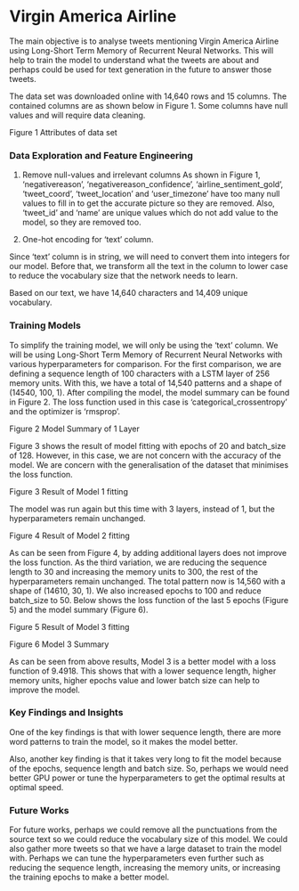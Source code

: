 # Virgin America Airline
The main objective is to analyse tweets mentioning Virgin America Airline using Long-Short Term Memory of Recurrent Neural Networks.  This will help to train the model to understand what the tweets are about and perhaps could be used for text generation in the future to answer those tweets.

The data set was downloaded online with 14,640 rows and 15 columns. The contained columns are as shown below in Figure 1. Some columns have null values and will require data cleaning.

Figure 1 Attributes of data set

### Data Exploration and Feature Engineering
1. Remove null-values and irrelevant columns
As shown in Figure 1, ‘negativereason’, ‘negativereason_confidence’, ‘airline_sentiment_gold’, ‘tweet_coord’, ‘tweet_location’ and ‘user_timezone’ have too many null values to fill in to get the accurate picture so they are removed. Also, ‘tweet_id’ and ‘name’ are unique values which do not add value to the model, so they are removed too.

2. One-hot encoding for ‘text’ column.

Since ‘text’ column is in string, we will need to convert them into integers for our model. Before that, we transform all the text in the column to lower case to reduce the vocabulary size that the network needs to learn. 

Based on our text, we have 14,640 characters and 14,409 unique vocabulary. 

### Training Models
To simplify the training model, we will only be using the ‘text’ column. We will be using Long-Short Term Memory of Recurrent Neural Networks with various hyperparameters for comparison.
For the first comparison, we are defining a sequence length of 100 characters with a LSTM layer of 256 memory units. With this, we have a total of 14,540 patterns and a shape of (14540, 100, 1). After compiling the model, the model summary can be found in Figure 2. The loss function used in this case is ‘categorical_crossentropy’ and the optimizer is ‘rmsprop’.
 
Figure 2 Model Summary of 1 Layer

Figure 3 shows the result of model fitting with epochs of 20 and batch_size of 128. However, in this case, we are not concern with the accuracy of the model. We are concern with the generalisation of the dataset that minimises the loss function.
 
Figure 3 Result of Model 1 fitting

The model was run again but this time with 3 layers, instead of 1, but the hyperparameters remain unchanged.
 
Figure 4 Result of Model 2 fitting

As can be seen from Figure 4, by adding additional layers does not improve the loss function.
As the third variation, we are reducing the sequence length to 30 and increasing the memory units to 300, the rest of the hyperparameters remain unchanged. The total pattern now is 14,560 with a shape of (14610, 30, 1). We also increased epochs to 100 and reduce batch_size to 50. Below shows the loss function of the last 5 epochs (Figure 5) and the model summary (Figure 6).
 
Figure 5 Result of Model 3 fitting
 
Figure 6 Model 3 Summary

As can be seen from above results, Model 3 is a better model with a loss function of 9.4918. This shows that with a lower sequence length, higher memory units, higher epochs value and lower batch size can help to improve the model. 

### Key Findings and Insights
One of the key findings is that with lower sequence length, there are more word patterns to train the model, so it makes the model better. 

Also, another key finding is that it takes very long to fit the model because of the epochs, sequence length and batch size. So, perhaps we would need better GPU power or tune the hyperparameters to get the optimal results at optimal speed. 

### Future Works
For future works, perhaps we could remove all the punctuations from the source text so we could reduce the vocabulary size of this model. We could also gather more tweets so that we have a large dataset to train the model with.
Perhaps we can tune the hyperparameters even further such as reducing the sequence length, increasing the memory units, or increasing the training epochs to make a better model.

